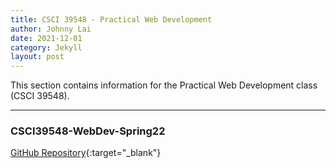 ```yaml
---
title: CSCI 39548 - Practical Web Development
author: Johnny Lai
date: 2021-12-01
category: Jekyll
layout: post
---
```


This section contains information for the Practical Web Development class (CSCI 39548).

-------------
### CSCI39548-WebDev-Spring22 ###
[GitHub Repository](https://github.com/johnnylaicode/CSCI39548-WebDev-Spring22){:target="_blank"}
